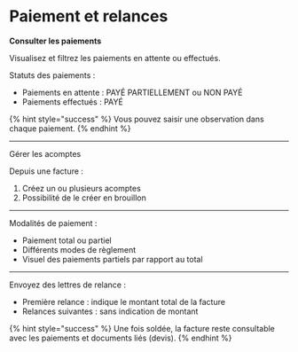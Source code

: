 # Paiement et relances

**Consulter les paiements**

Visualisez et filtrez les paiements en attente ou effectués.

Statuts des paiements :

* Paiements en attente : PAYÉ PARTIELLEMENT ou NON PAYÉ
* Paiements effectués : PAYÉ

{% hint style="success" %}
Vous pouvez saisir une observation dans chaque paiement.
{% endhint %}

***

Gérer les acomptes

Depuis une facture :

1. Créez un ou plusieurs acomptes
2. Possibilité de le créer en brouillon

***

Modalités de paiement :

* Paiement total ou partiel
* Différents modes de règlement
* Visuel des paiements partiels par rapport au total

***

Envoyez des lettres de relance :

* Première relance : indique le montant total de la facture
* Relances suivantes : sans indication de montant

{% hint style="success" %}
Une fois soldée, la facture reste consultable avec les paiements et documents liés (devis).
{% endhint %}
